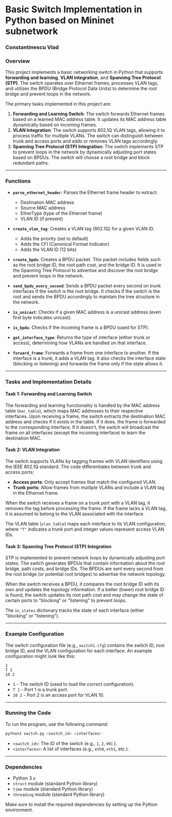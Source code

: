 # Basic Switch Implementation in Python based on Mininet subnetwork

### Constantinescu Vlad

### Overview

This project implements a basic networking switch in Python that supports **forwarding and learning**, **VLAN integration**, and **Spanning Tree Protocol (STP)**. The switch operates over Ethernet frames, processes VLAN tags, and utilizes the BPDU (Bridge Protocol Data Units) to determine the root bridge and prevent loops in the network.

The primary tasks implemented in this project are:

1. **Forwarding and Learning Switch**: The switch forwards Ethernet frames based on a learned MAC address table. It updates its MAC address table dynamically based on incoming frames.
2. **VLAN Integration**: The switch supports 802.1Q VLAN tags, allowing it to process traffic for multiple VLANs. The switch can distinguish between trunk and access ports and adds or removes VLAN tags accordingly.
3. **Spanning Tree Protocol (STP) Integration**: The switch implements STP to prevent loops in the network by dynamically adjusting port states based on BPDUs. The switch will choose a root bridge and block redundant paths.

---

### Functions

- **`parse_ethernet_header`**:
  Parses the Ethernet frame header to extract:
  - Destination MAC address
  - Source MAC address
  - EtherType (type of the Ethernet frame)
  - VLAN ID (if present)

- **`create_vlan_tag`**:
  Creates a VLAN tag (802.1Q) for a given VLAN ID.
  - Adds the priority (set to default)
  - Adds the CFI (Canonical Format Indicator)
  - Adds the VLAN ID (12 bits)

- **`create_bpdu`**:
  Creates a BPDU packet. This packet includes fields such as the root bridge ID, the root path cost, and the bridge ID. It is used in the Spanning Tree Protocol to advertise and discover the root bridge and prevent loops in the network.

- **`send_bpdu_every_second`**:
  Sends a BPDU packet every second on trunk interfaces if the switch is the root bridge. It checks if the switch is the root and sends the BPDU accordingly to maintain the tree structure in the network.

- **`is_unicast`**:
  Checks if a given MAC address is a unicast address (even first byte indicates unicast).

- **`is_bpdu`**:
  Checks if the incoming frame is a BPDU (used for STP).

- **`get_interface_type`**:
  Returns the type of interface (either trunk or access), determining how VLANs are handled on that interface.

- **`forward_frame`**:
  Forwards a frame from one interface to another. If the interface is a trunk, it adds a VLAN tag. It also checks the interface state (blocking or listening) and forwards the frame only if the state allows it.

---

### Tasks and Implementation Details

#### Task 1: Forwarding and Learning Switch
The forwarding and learning functionality is handled by the MAC address table (`mac_table`), which maps MAC addresses to their respective interfaces. Upon receiving a frame, the switch extracts the destination MAC address and checks if it exists in the table. If it does, the frame is forwarded to the corresponding interface. If it doesn't, the switch will broadcast the frame on all interfaces (except the incoming interface) to learn the destination MAC.

#### Task 2: VLAN Integration
The switch supports VLANs by tagging frames with VLAN identifiers using the IEEE 802.1Q standard. The code differentiates between trunk and access ports:

- **Access ports**: Only accept frames that match the configured VLAN.
- **Trunk ports**: Allow frames from multiple VLANs and include a VLAN tag in the Ethernet frame.

When the switch receives a frame on a trunk port with a VLAN tag, it removes the tag before processing the frame. If the frame lacks a VLAN tag, it is assumed to belong to the VLAN associated with the interface.

The VLAN table (`vlan_table`) maps each interface to its VLAN configuration, where `"T"` indicates a trunk port and integer values represent access VLAN IDs.

#### Task 3: Spanning Tree Protocol (STP) Integration
STP is implemented to prevent network loops by dynamically adjusting port states. The switch generates BPDUs that contain information about the root bridge, path costs, and bridge IDs. The BPDUs are sent every second from the root bridge (or potential root bridges) to advertise the network topology.

When the switch receives a BPDU, it compares the root bridge ID with its own and updates the topology information. If a better (lower) root bridge ID is found, the switch updates its root path cost and may change the state of certain ports to "blocking" or "listening" to prevent loops.

The `in_states` dictionary tracks the state of each interface (either "blocking" or "listening").

---

### Example Configuration

The switch configuration file (e.g., `switch1.cfg`) contains the switch ID, root bridge ID, and the VLAN configuration for each interface. An example configuration might look like this:

```
1
T 1
10 2
```

- `1` - The switch ID (used to load the correct configuration).
- `T 1` - Port 1 is a trunk port.
- `10 2` - Port 2 is an access port for VLAN 10.

---

### Running the Code

To run the program, use the following command:

```bash
python3 switch.py <switch_id> <interfaces>
```

- `<switch_id>`: The ID of the switch (e.g., `1`, `2`, etc.).
- `<interfaces>`: A list of interfaces (e.g., `eth0`, `eth1`, etc.).

---

### Dependencies

- Python 3.x
- `struct` module (standard Python library)
- `time` module (standard Python library)
- `threading` module (standard Python library)

Make sure to install the required dependencies by setting up the Python environment.
